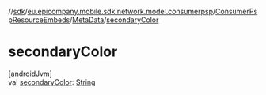 //[sdk](../../../../index.md)/[eu.epicompany.mobile.sdk.network.model.consumerpsp](../../index.md)/[ConsumerPspResourceEmbeds](../index.md)/[MetaData](index.md)/[secondaryColor](secondary-color.md)

# secondaryColor

[androidJvm]\
val [secondaryColor](secondary-color.md): [String](https://kotlinlang.org/api/latest/jvm/stdlib/kotlin/-string/index.html)
